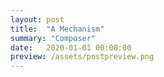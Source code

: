 ```yaml
---
layout: post
title:  "A Mechanism"
summary: "Composer"
date:   2020-01-01 00:00:00
preview: /assets/postpreview.png
---
```


 